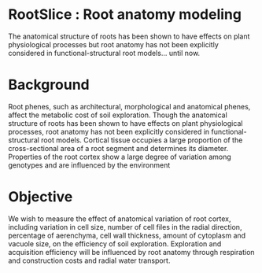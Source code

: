 # RootSlice : Root anatomy modeling
The anatomical structure of roots has been shown to have effects on plant physiological processes but root anatomy has not been explicitly considered in functional-structural root models... until now.
# Background
Root phenes, such as architectural, morphological and anatomical phenes, affect the metabolic cost of soil exploration. Though the anatomical structure of roots has been shown to have effects on plant physiological processes, root anatomy has not been explicitly considered in functional-structural root models. Cortical tissue occupies a large proportion of the cross-sectional area of a root segment and determines its diameter. Properties of the root cortex show a large degree of variation among genotypes and are influenced by the environment
# Objective
We wish to measure the effect of anatomical variation of root cortex, including variation in cell size, number of cell files in the radial direction, percentage of aerenchyma, cell wall thickness, amount of cytoplasm and vacuole size, on the efficiency of soil exploration. Exploration and acquisition efficiency will be influenced by root anatomy through respiration and construction costs and radial water transport.

